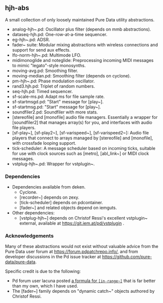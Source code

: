 ## hjh-abs

A small collection of only loosely maintained Pure Data utility abstractions.

- analog-hjh~.pd: Oscillator plus filter (depends on mmb abstractions).
- dataseq-hjh.pd: One-row-at-a-time sequencer.
- eg-hjh~.pd: ADSR.
- fader~ suite: Modular mixing abstractions with wireless connections and support for send aux effects.
- lfo-norm-hjh~.pd: Multimode LFO.
- midimonoglide and noteglide: Preprocessing incoming MIDI messages to mimic "legato"-style monosynths.
- moving-avg.pd: Smoothing filter.
- moving-median.pd: Smoothing filter (depends on cyclone).
- pm-hjh~.pd: Phase modulation oscillator.
- rand3.hjh.pd: Triplet of random numbers.
- seq-hjh.pd: Timed sequencer.
- sf-scale-ms.pd: Adapt ms for file sample rate.
- sf-startmsgd.pd: "Start" message for [play~].
- sf-startmsg.pd: "Start" message for [play~].
- soundfiler2.pd: Soundfiler with more stats.
- [stereofile] and [monofile] audio file managers. Essentially a wrapper for [soundfiler2] that manages array(s) for you, and interfaces with audio file players.
- [sf-play~], [sf-play2~], [sf-varispeed~], [sf-varispeed2~]: Audio file players that connect to arrays managed by [stereofile] and [monofile], with crossfade looping support.
- tick-scheduler: A message scheduler based on incoming ticks, suitable for use with clock sources such as [metro], [abl_link~] or MIDI clock messages.
- vstplug-hjh~.pd: Wrapper for vstplugin~.

### Dependencies

- Dependencies available from deken.
  - Cyclone.
  - [recorder~] depends on zexy.
  - [tick-scheduler] depends on pdcontainer.
  - [fader~] and related objects depend on iemguts.
- Other dependencies:
  - [vstplug-hjh~] depends on Christof Ressi's excellent vstplugin~ external, available at https://git.iem.at/pd/vstplugin .

### Acknowledgements

Many of these abstractions would not exist without valuable advice from the Pure Data user forum at https://forum.pdpatchrepo.info/, and from developer discussions in the Pd issue tracker at https://github.com/pure-data/pure-data.

Specific credit is due to the following:

- Pd forum user lacuna posted [a formula for `[in-range~]`](https://forum.pdpatchrepo.info/topic/13644/inrange-in-vanilla-any-improvements/3) that is far better than my own, which I have used.
- The [fader~] family depends on "dynamic catch~" objects authored by Christof Ressi.
